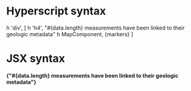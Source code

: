 # Hyperscript syntax
h 'div', [
  h 'h4', "#{data.length} measurements have been linked to their geologic metadata"
  h MapComponent, {markers}
]

# JSX syntax
<div>
  <h4>{"#{data.length} measurements have been linked to their geologic metadata"}</h4>
  <MapComponent markers={markers}></MapComponent>
</div>
